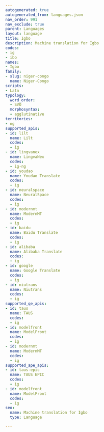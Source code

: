 ```yaml
---
autogenerated: true
autogenerated_from: languages.json
nav_order: 991
nav_exclude: true
parent: Languages
layout: language
title: Igbo
description: Machine translation for Igbo
codes:
- ig
- ibo
names:
- Igbo
family:
- slug: niger-congo
  name: Niger-Congo
scripts:
- Latn
typology:
  word_order:
  - SVO
  morphosyntax:
  - agglutinative
territories:
- ng
supported_apis:
- id: lilt
  name: Lilt
  codes:
  - ig
- id: lingvanex
  name: LingvaNex
  codes:
  - ig-ng
- id: youdao
  name: Youdao Translate
  codes:
  - ig
- id: neuralspace
  name: NeuralSpace
  codes:
  - ig
- id: modernmt
  name: ModernMT
  codes:
  - ig
- id: baidu
  name: Baidu Translate
  codes:
  - ig
- id: alibaba
  name: Alibaba Translate
  codes:
  - ig
- id: google
  name: Google Translate
  codes:
  - ig
- id: niutrans
  name: Niutrans
  codes:
  - ig
supported_qe_apis:
- id: taus
  name: TAUS
  codes:
  - ig
- id: modelfront
  name: ModelFront
  codes:
  - ig
- id: modernmt
  name: ModernMT
  codes:
  - ig
supported_ape_apis:
- id: taus-epic
  name: TAUS EPIC
  codes:
  - ig
- id: modelfront
  name: ModelFront
  codes:
  - ig
seo:
  name: Machine translation for Igbo
  type: Language

---
```


